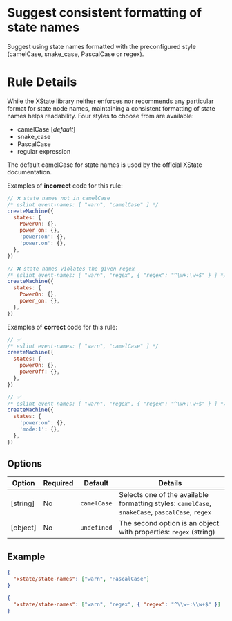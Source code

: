 # Suggest consistent formatting of state names

Suggest using state names formatted with the preconfigured style (camelCase, snake_case, PascalCase or regex).

# Rule Details

While the XState library neither enforces nor recommends any particular format for state node names, maintaining a consistent formatting of state names helps readability. Four styles to choose from are available:

- camelCase [*default*]
- snake_case
- PascalCase
- regular expression

The default camelCase for state names is used by the official XState documentation.

Examples of **incorrect** code for this rule:

```javascript
// ❌ state names not in camelCase
/* eslint event-names: [ "warn", "camelCase" ] */
createMachine({
  states: {
    PowerOn: {},
    power_on: {},
    'power:on': {},
    'power.on': {},
  },
})

// ❌ state names violates the given regex
/* eslint event-names: [ "warn", "regex", { "regex": "^\w+:\w+$" } ] */
createMachine({
  states: {
    PowerOn: {},
    power_on: {},
  },
})
```

Examples of **correct** code for this rule:

```javascript
// ✅
/* eslint event-names: [ "warn", "camelCase" ] */
createMachine({
  states: {
    powerOn: {},
    powerOff: {},
  },
})

// ✅
/* eslint event-names: [ "warn", "regex", { "regex": "^\w+:\w+$" } ] */
createMachine({
  states: {
    'power:on': {},
    'mode:1': {},
  },
})
```

## Options

| Option   | Required | Default     | Details                                                                                         |
| -------- | -------- | ----------- | ----------------------------------------------------------------------------------------------- |
| [string] | No       | `camelCase` | Selects one of the available formatting styles: `camelCase`, `snakeCase`, `pascalCase`, `regex` |
| [object] | No       | `undefined` | The second option is an object with properties: `regex` (string)                                |

## Example

```json
{
  "xstate/state-names": ["warn", "PascalCase"]
}

{
  "xstate/state-names": ["warn", "regex", { "regex": "^\\w+:\\w+$" }]
}
```
